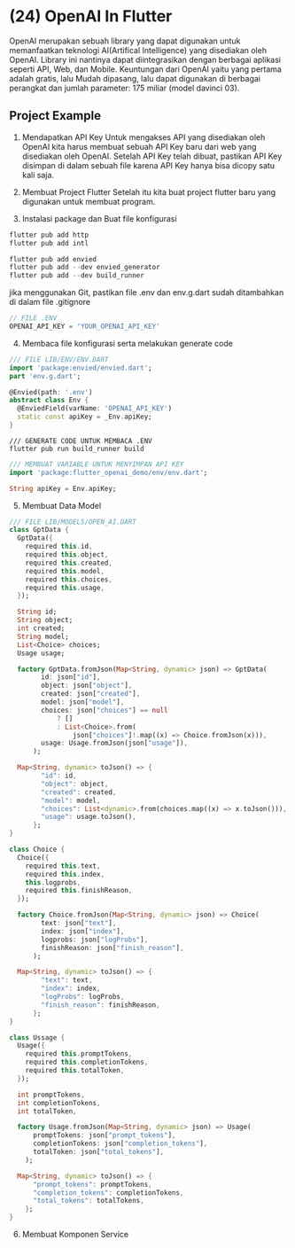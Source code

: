 # (24) OpenAI In Flutter

OpenAI merupakan sebuah library yang dapat digunakan untuk memanfaatkan teknologi AI(Artifical Intelligence) yang disediakan oleh OpenAI. Library ini nantinya dapat diintegrasikan dengan berbagai aplikasi seperti API, Web, dan Mobile. Keuntungan dari OpenAI yaitu yang pertama adalah gratis, lalu Mudah dipasang, lalu dapat digunakan di berbagai perangkat dan jumlah parameter: 175 miliar (model davinci 03). 

## Project Example
1. Mendapatkan API Key
Untuk mengakses API yang disediakan oleh OpenAI kita harus membuat sebuah API Key baru dari web yang disediakan oleh OpenAI. Setelah API Key telah dibuat, pastikan API Key disimpan di dalam sebuah file karena API Key hanya bisa dicopy satu kali saja. 

2. Membuat Project Flutter
Setelah itu kita buat project flutter baru yang digunakan untuk membuat program.

3. Instalasi package dan Buat file konfigurasi
```dart
flutter pub add http
flutter pub add intl

flutter pub add envied
flutter pub add --dev envied_generator
flutter pub add --dev build_runner
```

jika menggunakan Git, pastikan file .env dan env.g.dart sudah ditambahkan di dalam file .gitignore
```dart
// FILE .ENV
OPENAI_API_KEY = 'YOUR_OPENAI_API_KEY'
```

4. Membaca file konfigurasi serta melakukan generate code
```dart
/// FILE LIB/ENV/ENV.DART
import 'package:envied/envied.dart';
part 'env.g.dart';

@Envied(path: '.env')
abstract class Env {
  @EnviedField(varName: 'OPENAI_API_KEY')
  static const apiKey = _Env.apiKey;
}
```

```
/// GENERATE CODE UNTUK MEMBACA .ENV
flutter pub run build_runner build
```

```dart
/// MEMBUAT VARIABLE UNTUK MENYIMPAN API KEY
import 'package:flutter_openai_demo/env/env.dart';

String apiKey = Env.apiKey;
```
5. Membuat Data Model
```dart
/// FILE LIB/MODELS/OPEN_AI.DART
class GptData {
  GptData({
    required this.id,
    required this.object,
    required this.created,
    required this.model,
    required this.choices,
    required this.usage,
  });

  String id;
  String object;
  int created;
  String model;
  List<Choice> choices;
  Usage usage;

  factory GptData.fromJson(Map<String, dynamic> json) => GptData(
        id: json["id"],
        object: json["object"],
        created: json["created"],
        model: json["model"],
        choices: json["choices"] == null
            ? []
            : List<Choice>.from(
                json["choices"]!.map((x) => Choice.fromJson(x))),
        usage: Usage.fromJson(json["usage"]),
      );

  Map<String, dynamic> toJson() => {
        "id": id,
        "object": object,
        "created": created,
        "model": model,
        "choices": List<dynamic>.from(choices.map((x) => x.toJson())),
        "usage": usage.toJson(),
      };
}

class Choice {
  Choice({
    required this.text,
    required this.index,
    this.logprobs,
    required this.finishReason,
  });

  factory Choice.fromJson(Map<String, dynamic> json) => Choice(
        text: json["text"],
        index: json["index"],
        logprobs: json["logProbs"],
        finishReason: json["finish_reason"],
      );

  Map<String, dynamic> toJson() => {
        "text": text,
        "index": index,
        "logProbs": logProbs,
        "finish_reason": finishReason,
      };
}

class Ussage {
  Usage({
    required this.promptTokens,
    required this.completionTokens,
    required this.totalToken,
  });

  int promptTokens,
  int completionTokens,
  int totalToken,

  factory Usage.fromJson(Map<String, dynamic> json) => Usage(
      promptTokens: json["prompt_tokens"],
      completionTokens: json["completion_tokens"],
      totalToken: json["total_tokens"],
    );

  Map<String, dynamic> toJson() => {
      "prompt_tokens": promptTokens,
      "completion_tokens": completionTokens,
      "total_tokens": totalTokens,
    };
}
```

6. Membuat Komponen Service